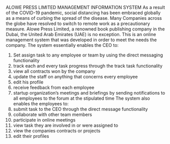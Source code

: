 ALOWE PRESS LIMITED MANAGEMENT INFORMATION SYSTEM
As a result of the COVID-19 pandemic, social distancing has been embraced globally as a means of curbing the spread of the disease. Many Companies across the globe have resolved to switch to remote work as a precautionary measure. Alowe Press Limited, a renowned book publishing company in the Dubai, the United Arab Emirates (UAE) is no exception. This is an online management system that was developed in order to meet the needs the company.
The system essentially enables the CEO to:
1.	Set assign task to any employee or team by using the direct messaging functionality
2.	track each and every task progress through the track task functionality
3.	view all contracts won by the company
4.	update the staff on anything that concerns every employee
5.	edit his profile
6.	receive feedback from each employee
7.	startup organization’s meetings and briefings by sending notifications to all employees to the forum at the stipulated time
The system also enables the employees to:
1.	 submit task to the CEO through the direct message functionality
2.	collaborate with other team members
3.	participate in online meetings
4.	view task they are involved in or were assigned to 
5.	view the companies contracts or projects
6.	edit their profiles

